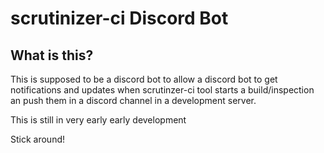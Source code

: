 # scrutinizer-ci Discord Bot

## What is this?

This is supposed to be a discord bot to allow a discord bot to get notifications and updates when scrutinzer-ci tool starts a build/inspection an push them in a discord channel in a development server.

This is still in very early early development

Stick around!
